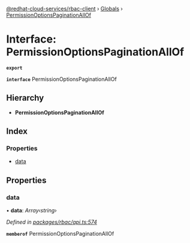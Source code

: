 [@redhat-cloud-services/rbac-client](../README.md) › [Globals](../globals.md) › [PermissionOptionsPaginationAllOf](permissionoptionspaginationallof.md)

# Interface: PermissionOptionsPaginationAllOf

**`export`** 

**`interface`** PermissionOptionsPaginationAllOf

## Hierarchy

* **PermissionOptionsPaginationAllOf**

## Index

### Properties

* [data](permissionoptionspaginationallof.md#data)

## Properties

###  data

• **data**: *Array‹string›*

*Defined in [packages/rbac/api.ts:574](https://github.com/leSamo/javascript-clients/blob/master/packages/rbac/api.ts#L574)*

**`memberof`** PermissionOptionsPaginationAllOf
